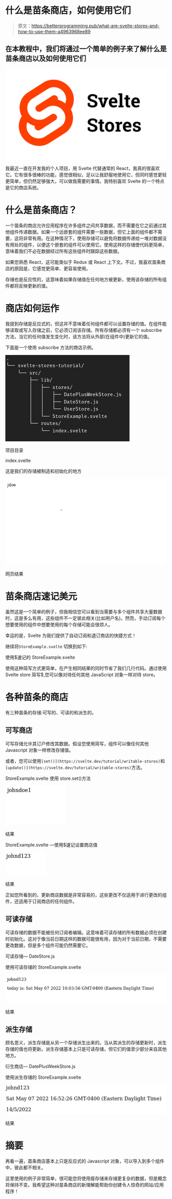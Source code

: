 # 什么是苗条商店，如何使用它们

> 原文：<https://betterprogramming.pub/what-are-svelte-stores-and-how-to-use-them-a4963968ee89>

## 在本教程中，我们将通过一个简单的例子来了解什么是苗条商店以及如何使用它们

![](img/22f74e9c4e3336f7e1254bf914e926da.png)

我最近一直在开发我的个人项目，用 Svelte 代替通常的 React，我真的很喜欢它。它有很多很棒的功能，感觉很相似，足以让我舒服地使用它，但同时感觉更轻更简单，但仍然足够强大，可以做我需要的事情。我特别喜欢 Svelte 的一个特点是它的商店系统。

# 什么是苗条商店？

一个苗条的商店允许应用程序在许多组件之间共享数据，而不需要在它之前通过其他组件传递数据。如果一个远嵌套的组件需要一些数据，但它上面的组件都不需要，这将非常有用。在这种情况下，使用存储可以避免将数据传递给一堆对数据没有用处的组件，以便这个嵌套的组件可以使用它。使用这样的存储使代码更简单，意味着我们不必在数据经过所有这些组件时跟踪这些数据。

如果您熟悉 React，这可能类似于 Redux 或 React 上下文。不过，我喜欢苗条商店的原因是，它感觉更简单、更容易使用。

存储也是反应性的，这意味着如果存储值在任何地方被更新，使用该存储的所有组件都将反映更新的值。

# 商店如何运作

我提到存储是反应式的，但这并不意味着任何组件都可以设置存储的值。在组件能够读取或写入存储之前，它必须订阅该存储。所有存储都必须有一个 subscribe 方法，当它的任何值发生变化时，该方法将从外部(在组件中)更新它的值。

下面是一个使用 subscribe 方法的商店示例。

![](img/10733c37194e50ecd769feed4fbe3ce1.png)

项目目录

index.svelte

这是我们的存储被制造和初始化的地方

![](img/5216eea940bad06b0b186c5b3564ef14.png)

网页结果

# 苗条商店速记美元

虽然这是一个简单的例子，但我相信您可以看到当需要与多个组件共享大量数据时，这是多么有用，这些组件不一定彼此相关(比如用户名)。然而，手动订阅每个想要使用的组件中想要使用的每个存储可能会很烦人。

幸运的是，Svelte 为我们提供了自动订阅和退订商店的快捷方式！

继续将`StoreExample.svelte` 切换到如下:

使用$速记的 StoreExample.svelte

使用这种简写方式更简单，在产生相同结果的同时节省了我们几行代码。通过使用 Svelte store 简写$,您可以像对待任何其他 JavaScript 对象一样对待 store。

# 各种苗条的商店

有三种苗条的存储:可写的、可读的和派生的。

## 可写商店

可写存储允许其订户修改其数据。假设您使用简写，组件可以像任何其他 Javascript 对象一样修改存储值。

或者，您可以使用`[set()](https://svelte.dev/tutorial/writable-stores)`和`[update()](https://svelte.dev/tutorial/writable-stores)`方法。

StoreExample.svelte 使用 store.set()方法

![](img/ace251430491e1c0ed325e07799b6131.png)

结果

StoreExample.svelte —使用$速记设置商店值

![](img/9b2e907010d927fa44ed1c428a50a1ec.png)

结果

正如您所看到的，更新商店数据是非常容易的，这些更改不仅适用于进行更改的组件，还适用于订阅商店的任何组件。

## 可读存储

可读存储的数据不能被任何订阅者编辑。这意味着可读存储的所有数据必须在创建时初始化。这对于像当前日期这样的数据可能很有用，因为对于当前日期，不需要更改数据，但是多个组件可能仍然需要它。

可读存储— DateStore.js

使用可读存储的 StoreExample.svelte

![](img/0d2bfd22ecbbc21ed1efb34565950857.png)

结果

## 派生存储

顾名思义，派生存储是从另一个存储派生出来的。当从其派生的存储更新时，派生存储的值也将更新。派生存储基本上只是可读存储，但它们的值至少部分来自其他地方。

衍生商店— DatePlusWeekStore.js

使用派生存储的 StoreExample.svelte

![](img/438f739c4734bafd93d6b94c8344baf4.png)

结果

# 摘要

再看一遍，苗条商店基本上只是反应式的 Javascript 对象，可以导入到多个组件中，彼此都不相关。

这里使用的例子非常简单，很可能您将使用瘦存储来存储更复杂的数据，但是概念将保持不变。我希望这种对苗条商店的新理解能帮助你创建令人惊奇的网站/应用程序！